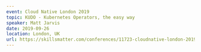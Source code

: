 ```yaml
---
event: Cloud Native London 2019
topic: KUDO - Kubernetes Operators, the easy way
speaker: Matt Jarvis
date: 2019-09-26
location: London, UK
url: https://skillsmatter.com/conferences/11723-cloudnative-london-2019#program
---
```


<!-- some more info about the event could go here -->

<!-- more -->
